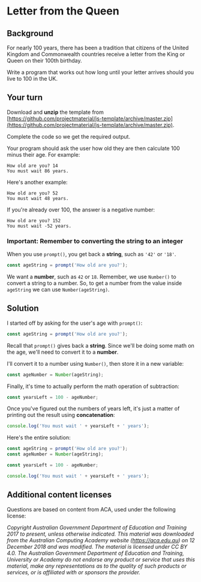 # Letter from the Queen

## Background
For nearly 100 years, there has been a tradition that citizens of the United Kingdom and Commonwealth countries receive a letter from the King or Queen on their 100th birthday.

Write a program that works out how long until your letter arrives should you live to 100 in the UK.

## Your turn
Download and **unzip** the template from [https://github.com/projectmaterial/js-template/archive/master.zip](https://github.com/projectmaterial/js-template/archive/master.zip).

Complete the code so we get the required output.

Your program should ask the user how old they are then calculate 100 minus their age. For example:

```text
How old are you? 14
You must wait 86 years.
```

Here's another example:

```text
How old are you? 52
You must wait 48 years.
```

If you're already over 100, the answer is a negative number:
```text
How old are you? 152
You must wait -52 years.
```

### Important: Remember to converting the string to an integer
When you use `prompt()`, you get back a **string**, such as `'42'` or `'18'`.

```javascript
const ageString = prompt('How old are you?');
```

We want a **number**, such as `42` or `18`. Remember, we use `Number()` to convert a string to a number. So, to get a number from the value inside `ageString` we can use `Number(ageString)`.

## Solution
I started off by asking for the user's age with `prompt()`:
```javascript
const ageString = prompt('How old are you?');
```

Recall that `prompt()` gives back a **string**. Since we'll be doing some math on the age, we'll need to convert it to a **number**.

I'll convert it to a number using `Number()`, then store it in a new variable:

```javascript
const ageNumber = Number(ageString);
```

Finally, it's time to actually perform the math operation of subtraction:
```javascript
const yearsLeft = 100 - ageNumber;
```

Once you've figured out the numbers of years left, it's just a matter of printing out the result using **concatenation**:
```javascript
console.log('You must wait ' + yearsLeft + ' years');
```

Here's the entire solution:
```javascript
const ageString = prompt('How old are you?');
const ageNumber = Number(ageString);

const yearsLeft = 100 - ageNumber;

console.log('You must wait ' + yearsLeft + ' years');
```

## Additional content licenses
Questions are based on content from ACA, used under the following license:

*Copyright Australian Government Department of Education and Training 2017 to present, unless otherwise indicated. This material was downloaded from the Australian Computing Academy website (https://aca.edu.au) on 12 December 2018 and was modified. The material is licensed under CC BY 4.0. The Australian Government Department of Education and Training, University or Academy do not endorse any product or service that uses this material, make any representations as to the quality of such products or services, or is affiliated with or sponsors the provider.*